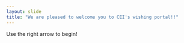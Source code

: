 ```yaml
---
layout: slide
title: "We are pleased to welcome you to CEI's wishing portal!!"
---
```


Use the right arrow to begin!
